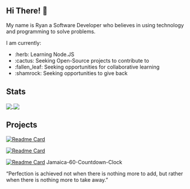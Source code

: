 ## Hi There! :wave:

My name is Ryan a Software Developer who believes in using technology and programming to solve problems.  

I am currently:

<ul>
  <li>:herb: Learning Node.JS</li>
  <li>:cactus: Seeking Open-Source projects to contribute to</li>
  <li>:fallen_leaf: Seeking opportunities for collaborative learning</li>
   <li>:shamrock: Seeking opportunities to give back</li>
</ul>

## Stats
<a href="https://github.com/fikradev/github-readme-stats">
  <img align="center" src="https://github-readme-stats.vercel.app/api?username=fikradev&repo=github-readme-stats" />
</a>
<a href="https://github.com/fikradev/github-readme-stats">
  <img align="center" src="https://github-readme-stats.vercel.app/api/top-langs/?username=fikradev&layout=compact" />
</a>

## Projects

[![Readme Card](https://github-readme-stats.vercel.app/api/pin/?username=fikradev&repo=fx-guru)](https://github.com/anuraghazra/github-readme-stats)


[![Readme Card](https://github-readme-stats.vercel.app/api/pin/?username=fikradev&repo=Tax-Calculator)](https://github.com/anuraghazra/github-readme-stats)

[![Readme Card](https://github-readme-stats.vercel.app/api/pin/?username=fikradev&repo=Jamaica-60-Countdown-Clock)](https://github.com/anuraghazra/github-readme-stats)
Jamaica-60-Countdown-Clock









“Perfection is achieved not when there is nothing more to add, but rather when there is nothing more to take away.”


